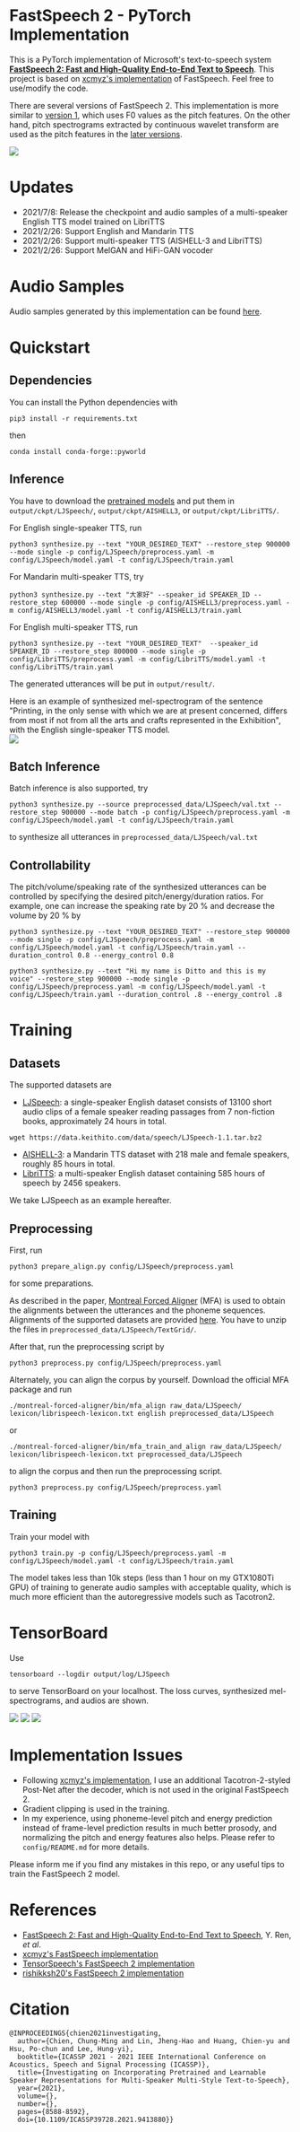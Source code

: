 # FastSpeech 2 - PyTorch Implementation

This is a PyTorch implementation of Microsoft's text-to-speech system [**FastSpeech 2: Fast and High-Quality End-to-End Text to Speech**](https://arxiv.org/abs/2006.04558v1). 
This project is based on [xcmyz's implementation](https://github.com/xcmyz/FastSpeech) of FastSpeech. Feel free to use/modify the code.

There are several versions of FastSpeech 2.
This implementation is more similar to [version 1](https://arxiv.org/abs/2006.04558v1), which uses F0 values as the pitch features.
On the other hand, pitch spectrograms extracted by continuous wavelet transform are used as the pitch features in the [later versions](https://arxiv.org/abs/2006.04558).

![](./img/model.png)

# Updates
- 2021/7/8: Release the checkpoint and audio samples of a multi-speaker English TTS model trained on LibriTTS
- 2021/2/26: Support English and Mandarin TTS
- 2021/2/26: Support multi-speaker TTS (AISHELL-3 and LibriTTS)
- 2021/2/26: Support MelGAN and HiFi-GAN vocoder

# Audio Samples
Audio samples generated by this implementation can be found [here](https://ming024.github.io/FastSpeech2/). 

# Quickstart

## Dependencies
You can install the Python dependencies with
```
pip3 install -r requirements.txt
```
then
```commandline
conda install conda-forge::pyworld
```

## Inference

You have to download the [pretrained models](https://drive.google.com/drive/folders/1DOhZGlTLMbbAAFZmZGDdc77kz1PloS7F?usp=sharing) and put them in ``output/ckpt/LJSpeech/``,  ``output/ckpt/AISHELL3``, or ``output/ckpt/LibriTTS/``.

For English single-speaker TTS, run
```
python3 synthesize.py --text "YOUR_DESIRED_TEXT" --restore_step 900000 --mode single -p config/LJSpeech/preprocess.yaml -m config/LJSpeech/model.yaml -t config/LJSpeech/train.yaml
```

For Mandarin multi-speaker TTS, try
```
python3 synthesize.py --text "大家好" --speaker_id SPEAKER_ID --restore_step 600000 --mode single -p config/AISHELL3/preprocess.yaml -m config/AISHELL3/model.yaml -t config/AISHELL3/train.yaml
```

For English multi-speaker TTS, run
```
python3 synthesize.py --text "YOUR_DESIRED_TEXT"  --speaker_id SPEAKER_ID --restore_step 800000 --mode single -p config/LibriTTS/preprocess.yaml -m config/LibriTTS/model.yaml -t config/LibriTTS/train.yaml
```

The generated utterances will be put in ``output/result/``.

Here is an example of synthesized mel-spectrogram of the sentence "Printing, in the only sense with which we are at present concerned, differs from most if not from all the arts and crafts represented in the Exhibition", with the English single-speaker TTS model.  
![](./img/synthesized_melspectrogram.png)

## Batch Inference
Batch inference is also supported, try

```
python3 synthesize.py --source preprocessed_data/LJSpeech/val.txt --restore_step 900000 --mode batch -p config/LJSpeech/preprocess.yaml -m config/LJSpeech/model.yaml -t config/LJSpeech/train.yaml
```
to synthesize all utterances in ``preprocessed_data/LJSpeech/val.txt``

## Controllability
The pitch/volume/speaking rate of the synthesized utterances can be controlled by specifying the desired pitch/energy/duration ratios.
For example, one can increase the speaking rate by 20 % and decrease the volume by 20 % by

```
python3 synthesize.py --text "YOUR_DESIRED_TEXT" --restore_step 900000 --mode single -p config/LJSpeech/preprocess.yaml -m config/LJSpeech/model.yaml -t config/LJSpeech/train.yaml --duration_control 0.8 --energy_control 0.8
```

```
python3 synthesize.py --text "Hi my name is Ditto and this is my voice" --restore_step 900000 --mode single -p config/LJSpeech/preprocess.yaml -m config/LJSpeech/model.yaml -t config/LJSpeech/train.yaml --duration_control .8 --energy_control .8
```

# Training

## Datasets

The supported datasets are

- [LJSpeech](https://keithito.com/LJ-Speech-Dataset/): a single-speaker English dataset consists of 13100 short audio clips of a female speaker reading passages from 7 non-fiction books, approximately 24 hours in total.

```wget https://data.keithito.com/data/speech/LJSpeech-1.1.tar.bz2```

- [AISHELL-3](http://www.aishelltech.com/aishell_3): a Mandarin TTS dataset with 218 male and female speakers, roughly 85 hours in total.
- [LibriTTS](https://research.google/tools/datasets/libri-tts/): a multi-speaker English dataset containing 585 hours of speech by 2456 speakers.

We take LJSpeech as an example hereafter.

## Preprocessing
 
First, run 
```
python3 prepare_align.py config/LJSpeech/preprocess.yaml
```
for some preparations.

As described in the paper, [Montreal Forced Aligner](https://montreal-forced-aligner.readthedocs.io/en/latest/) (MFA) is used to obtain the alignments between the utterances and the phoneme sequences.
Alignments of the supported datasets are provided [here](https://drive.google.com/drive/folders/1DBRkALpPd6FL9gjHMmMEdHODmkgNIIK4?usp=sharing).
You have to unzip the files in ``preprocessed_data/LJSpeech/TextGrid/``.

After that, run the preprocessing script by
```
python3 preprocess.py config/LJSpeech/preprocess.yaml
```

Alternately, you can align the corpus by yourself. 
Download the official MFA package and run
```
./montreal-forced-aligner/bin/mfa_align raw_data/LJSpeech/ lexicon/librispeech-lexicon.txt english preprocessed_data/LJSpeech
```
or
```
./montreal-forced-aligner/bin/mfa_train_and_align raw_data/LJSpeech/ lexicon/librispeech-lexicon.txt preprocessed_data/LJSpeech
```

to align the corpus and then run the preprocessing script.
```
python3 preprocess.py config/LJSpeech/preprocess.yaml
```

## Training

Train your model with
```
python3 train.py -p config/LJSpeech/preprocess.yaml -m config/LJSpeech/model.yaml -t config/LJSpeech/train.yaml
```

The model takes less than 10k steps (less than 1 hour on my GTX1080Ti GPU) of training to generate audio samples with acceptable quality, which is much more efficient than the autoregressive models such as Tacotron2.

# TensorBoard

Use
```
tensorboard --logdir output/log/LJSpeech
```

to serve TensorBoard on your localhost.
The loss curves, synthesized mel-spectrograms, and audios are shown.

![](./img/tensorboard_loss.png)
![](./img/tensorboard_spec.png)
![](./img/tensorboard_audio.png)

# Implementation Issues

- Following [xcmyz's implementation](https://github.com/xcmyz/FastSpeech), I use an additional Tacotron-2-styled Post-Net after the decoder, which is not used in the original FastSpeech 2.
- Gradient clipping is used in the training.
- In my experience, using phoneme-level pitch and energy prediction instead of frame-level prediction results in much better prosody, and normalizing the pitch and energy features also helps. Please refer to ``config/README.md`` for more details.

Please inform me if you find any mistakes in this repo, or any useful tips to train the FastSpeech 2 model.

# References
- [FastSpeech 2: Fast and High-Quality End-to-End Text to Speech](https://arxiv.org/abs/2006.04558), Y. Ren, *et al*.
- [xcmyz's FastSpeech implementation](https://github.com/xcmyz/FastSpeech)
- [TensorSpeech's FastSpeech 2 implementation](https://github.com/TensorSpeech/TensorflowTTS)
- [rishikksh20's FastSpeech 2 implementation](https://github.com/rishikksh20/FastSpeech2)

# Citation
```
@INPROCEEDINGS{chien2021investigating,
  author={Chien, Chung-Ming and Lin, Jheng-Hao and Huang, Chien-yu and Hsu, Po-chun and Lee, Hung-yi},
  booktitle={ICASSP 2021 - 2021 IEEE International Conference on Acoustics, Speech and Signal Processing (ICASSP)}, 
  title={Investigating on Incorporating Pretrained and Learnable Speaker Representations for Multi-Speaker Multi-Style Text-to-Speech}, 
  year={2021},
  volume={},
  number={},
  pages={8588-8592},
  doi={10.1109/ICASSP39728.2021.9413880}}
```
